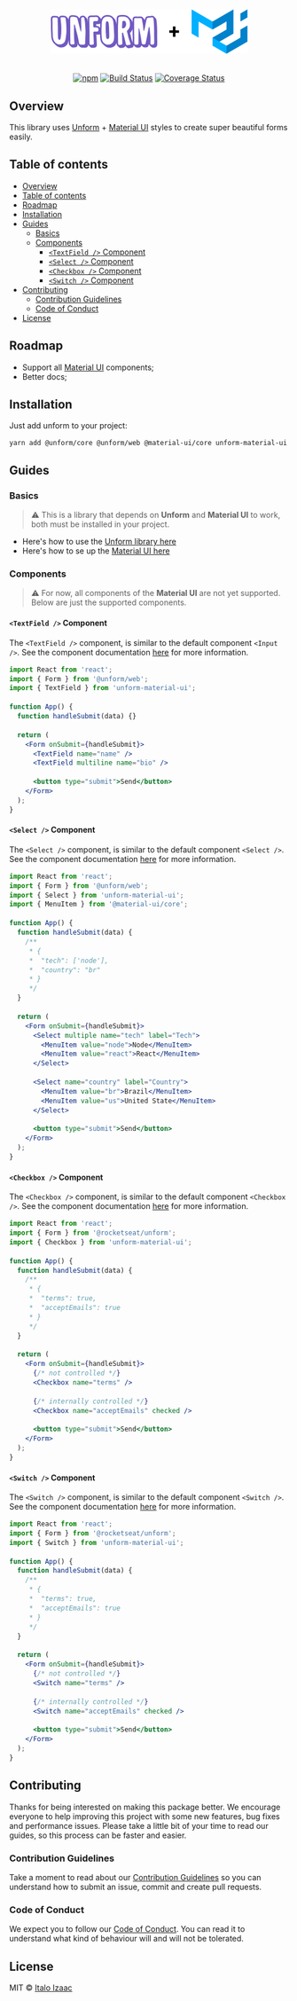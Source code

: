 <h1 align="center">

![](../../.github/assets/material-ui.png)

</h1>

<div align="center">

[![npm](https://img.shields.io/npm/v/unform-material-ui.svg)](https://www.npmjs.com/package/unform-material-ui)
[![Build Status](https://travis-ci.org/italoiz/unform-material-ui.svg?branch=master)](https://travis-ci.org/italoiz/unform-material-ui)
[![Coverage Status](https://coveralls.io/repos/github/italoiz/unform-material-ui/badge.svg?branch=master)](https://coveralls.io/github/italoiz/unform-material-ui?branch=master)

</div>

## Overview

This library uses [Unform](https://github.com/Rocketseat/unform) + [Material UI](https://material-ui.com) styles to create super beautiful forms easily.

## Table of contents

- [Overview](#overview)
- [Table of contents](#table-of-contents)
- [Roadmap](#roadmap)
- [Installation](#installation)
- [Guides](#guides)
  - [Basics](#basics)
  - [Components](#components)
    - [`<TextField />` Component](#textfield--component)
    - [`<Select />` Component](#select--component)
    - [`<Checkbox />` Component](#checkbox--component)
    - [`<Switch />` Component](#switch--component)
- [Contributing](#contributing)
  - [Contribution Guidelines](#contribution-guidelines)
  - [Code of Conduct](#code-of-conduct)
- [License](#license)

## Roadmap

- Support all [Material UI](https://material-ui.com) components;
- Better docs;

## Installation

Just add unform to your project:

```
yarn add @unform/core @unform/web @material-ui/core unform-material-ui
```

## Guides

### Basics

> ⚠️ This is a library that depends on **Unform** and **Material UI** to work, both must be installed in your project.

- Here's how to use the [Unform library here](https://unform.dev/guides/basic-form)
- Here's how to se up the [Material UI here](https://material-ui.com/getting-started/installation/)

### Components

> ️️⚠️ For now, all components of the **Material UI** are not yet supported. Below are just the supported components.

#### `<TextField />` Component

The `<TextField />` component, is similar to the default component `<Input />`. See the component documentation [here](https://material-ui.com/api/text-field/) for more information.

```jsx
import React from 'react';
import { Form } from '@unform/web';
import { TextField } from 'unform-material-ui';

function App() {
  function handleSubmit(data) {}

  return (
    <Form onSubmit={handleSubmit}>
      <TextField name="name" />
      <TextField multiline name="bio" />

      <button type="submit">Send</button>
    </Form>
  );
}
```

#### `<Select />` Component

The `<Select />` component, is similar to the default component `<Select />`. See the component documentation [here](https://material-ui.com/api/select/) for more information.

```jsx
import React from 'react';
import { Form } from '@unform/web';
import { Select } from 'unform-material-ui';
import { MenuItem } from '@material-ui/core';

function App() {
  function handleSubmit(data) {
    /**
     * {
     *  "tech": ['node'],
     *  "country": "br"
     * }
     */
  }

  return (
    <Form onSubmit={handleSubmit}>
      <Select multiple name="tech" label="Tech">
        <MenuItem value="node">Node</MenuItem>
        <MenuItem value="react">React</MenuItem>
      </Select>

      <Select name="country" label="Country">
        <MenuItem value="br">Brazil</MenuItem>
        <MenuItem value="us">United State</MenuItem>
      </Select>

      <button type="submit">Send</button>
    </Form>
  );
}
```

#### `<Checkbox />` Component

The `<Checkbox />` component, is similar to the default component `<Checkbox />`. See the component documentation [here](https://material-ui.com/api/checkboxes/) for more information.

```jsx
import React from 'react';
import { Form } from '@rocketseat/unform';
import { Checkbox } from 'unform-material-ui';

function App() {
  function handleSubmit(data) {
    /**
     * {
     *  "terms": true,
     *  "acceptEmails": true
     * }
     */
  }

  return (
    <Form onSubmit={handleSubmit}>
      {/* not controlled */}
      <Checkbox name="terms" />

      {/* internally controlled */}
      <Checkbox name="acceptEmails" checked />

      <button type="submit">Send</button>
    </Form>
  );
}
```

#### `<Switch />` Component

The `<Switch />` component, is similar to the default component `<Switch />`. See the component documentation [here](https://material-ui.com/api/switch/) for more information.

```jsx
import React from 'react';
import { Form } from '@rocketseat/unform';
import { Switch } from 'unform-material-ui';

function App() {
  function handleSubmit(data) {
    /**
     * {
     *  "terms": true,
     *  "acceptEmails": true
     * }
     */
  }

  return (
    <Form onSubmit={handleSubmit}>
      {/* not controlled */}
      <Switch name="terms" />

      {/* internally controlled */}
      <Switch name="acceptEmails" checked />

      <button type="submit">Send</button>
    </Form>
  );
}
```

## Contributing

Thanks for being interested on making this package better. We encourage everyone to help improving this project with some new features, bug fixes and performance issues. Please take a little bit of your time to read our guides, so this process can be faster and easier.

### Contribution Guidelines

Take a moment to read about our [Contribution Guidelines](/.github/CONTRIBUTING.md) so you can understand how to submit an issue, commit and create pull requests.

### Code of Conduct

We expect you to follow our [Code of Conduct](/.github/CODE_OF_CONDUCT.md). You can read it to understand what kind of behaviour will and will not be tolerated.

## License

MIT © [Italo Izaac](https://github.com/italoiz)

